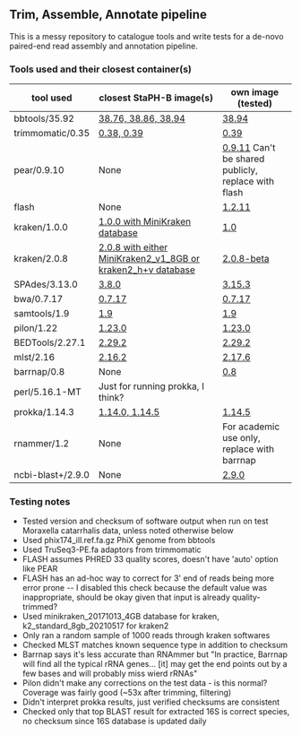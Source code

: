 ## Trim, Assemble, Annotate pipeline

This is a messy repository to catalogue tools and write tests for a de-novo paired-end read assembly and annotation pipeline.

### Tools used and their closest container(s)
| tool used         | closest StaPH-B image(s) | own image (tested)                                                                                             |
|-------------------|--------------------------|----------------------------------------------------------------------------------------------------------------|
| bbtools/35.92     |[38.76, 38.86, 38.94](https://github.com/StaPH-B/docker-builds/tree/226c73210e9e711d4e6d6519fe799e5313a6d32d/bbtools)| [38.94](https://hub.docker.com/r/snads/bbtools/tags) | 
| trimmomatic/0.35  |[0.38, 0.39](https://github.com/StaPH-B/docker-builds/tree/226c73210e9e711d4e6d6519fe799e5313a6d32d/trimmomatic) | [0.39](https://hub.docker.com/r/snads/trimmomatic/tags)                                                        |
| pear/0.9.10       |None| [0.9.11](https://github.com/SarahNadeau/bioinf-containers-secret) Can't be shared publicly, replace with flash 
| flash      |None| [1.2.11](https://hub.docker.com/r/snads/flash/tags)                                                            |
| kraken/1.0.0      |[1.0.0 with MiniKraken database](https://github.com/StaPH-B/docker-builds/tree/master/kraken) | [1.0](https://hub.docker.com/r/snads/kraken/tags)                                                              |
| kraken/2.0.8      |[2.0.8 with either MiniKraken2_v1_8GB or kraken2_h+v database](https://github.com/StaPH-B/docker-builds/tree/master/kraken2) | [2.0.8-beta](https://hub.docker.com/r/snads/kraken2/tags)                                                                                                 |
| SPAdes/3.13.0     |[3.8.0](https://github.com/StaPH-B/docker-builds/tree/master/spades) | [3.15.3](https://hub.docker.com/r/snads/spades/tags)                                                           |
| bwa/0.7.17        |[0.7.17](https://github.com/StaPH-B/docker-builds/tree/master/bwa/0.7.17) | [0.7.17](https://hub.docker.com/r/snads/bwa/tags)                                                              |
| samtools/1.9      |[1.9](https://github.com/StaPH-B/docker-builds/tree/master/samtools) | [1.9](https://hub.docker.com/r/snads/samtools/tags)                                                            |
| pilon/1.22        |[1.23.0](https://github.com/StaPH-B/docker-builds/tree/master/pilon/1.23.0) | [1.23.0](https://hub.docker.com/r/snads/pilon/tags)                                                            |
| BEDTools/2.27.1   |[2.29.2](https://github.com/StaPH-B/docker-builds/tree/master/bedtools) | [2.29.2](https://hub.docker.com/r/snads/bedtools/tags)                                                         |
| mlst/2.16         |[2.16.2](https://github.com/StaPH-B/docker-builds/tree/master/mlst) | [2.17.6](https://hub.docker.com/r/snads/mlst/tags)                                                             |
| barrnap/0.8       |None | [0.8](https://hub.docker.com/r/snads/barrnap/tags)                                                             | 
| perl/5.16.1-MT    |Just for running prokka, I think? |                                                                                                                |
| prokka/1.14.3     |[1.14.0, 1.14.5](https://github.com/StaPH-B/docker-builds/tree/master/prokka) | [1.14.5](https://hub.docker.com/r/snads/prokka/tags)                                                           |
| rnammer/1.2       |None | For academic use only, replace with barrnap                                                                    |
| ncbi-blast+/2.9.0 |None | [2.9.0](https://hub.docker.com/r/snads/ncbi-blast-plus/tags)                                                   |

### Testing notes
* Tested version and checksum of software output when run on test Moraxella catarrhalis data, unless noted otherwise below
* Used phix174_ill.ref.fa.gz PhiX genome from bbtools
* Used TruSeq3-PE.fa adaptors from trimmomatic
* FLASH assumes PHRED 33 quality scores, doesn't have 'auto' option like PEAR
* FLASH has an ad-hoc way to correct for 3' end of reads being more error prone -- I disabled this check because the default value was inappropriate, should be okay given that input is already quality-trimmed?
* Used minikraken_20171013_4GB database for kraken, k2_standard_8gb_20210517 for kraken2
* Only ran a random sample of 1000 reads through kraken softwares
* Checked MLST matches known sequence type in addition to checksum
* Barrnap says it's less accurate than RNAmmer but "In practice, Barrnap will find all the typical rRNA genes... [it] may get the end points out by a few bases and will probably miss wierd rRNAs"
* Pilon didn't make any corrections on the test data - is this normal? Coverage was fairly good (~53x after trimming, filtering)
* Didn't interpret prokka results, just verified checksums are consistent
* Checked only that top BLAST result for extracted 16S is correct species, no checksum since 16S database is updated daily